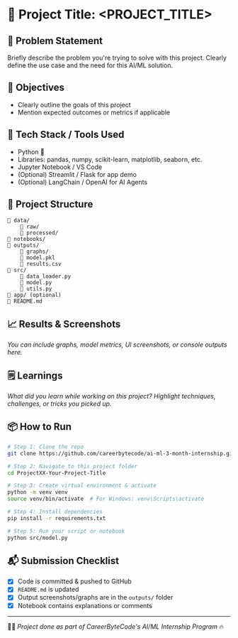 # 🚀 Project Title: <PROJECT_TITLE>

## 📌 Problem Statement
Briefly describe the problem you're trying to solve with this project. Clearly define the use case and the need for this AI/ML solution.

## 🎯 Objectives
- Clearly outline the goals of this project
- Mention expected outcomes or metrics if applicable

## 🧠 Tech Stack / Tools Used
- Python 🐍
- Libraries: pandas, numpy, scikit-learn, matplotlib, seaborn, etc.
- Jupyter Notebook / VS Code
- (Optional) Streamlit / Flask for app demo
- (Optional) LangChain / OpenAI for AI Agents

## 📂 Project Structure
```
📁 data/
    📁 raw/
    📁 processed/
📁 notebooks/
📁 outputs/
    📁 graphs/
    📄 model.pkl
    📄 results.csv
📁 src/
    📄 data_loader.py
    📄 model.py
    📄 utils.py
📁 app/ (optional)
📄 README.md
```

## 📈 Results & Screenshots
_You can include graphs, model metrics, UI screenshots, or console outputs here._

## 🗒️ Learnings
_What did you learn while working on this project? Highlight techniques, challenges, or tricks you picked up._

## 📦 How to Run
```bash
# Step 1: Clone the repo
git clone https://github.com/careerbytecode/ai-ml-3-month-internship.git

# Step 2: Navigate to this project folder
cd ProjectXX-Your-Project-Title

# Step 3: Create virtual environment & activate
python -m venv venv
source venv/bin/activate  # For Windows: venv\Scripts\activate

# Step 4: Install dependencies
pip install -r requirements.txt

# Step 5: Run your script or notebook
python src/model.py
```

## 📬 Submission Checklist
- [x] Code is committed & pushed to GitHub
- [x] `README.md` is updated
- [x] Output screenshots/graphs are in the `outputs/` folder
- [x] Notebook contains explanations or comments

---
🧑‍💻 _Project done as part of CareerByteCode's AI/ML Internship Program_ 🔥